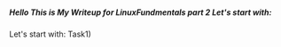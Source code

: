 ##### Hello This is My Writeup for LinuxFundmentals part 2  Let's start with: 
<p>Let's start with: 
Task1) 
</p>